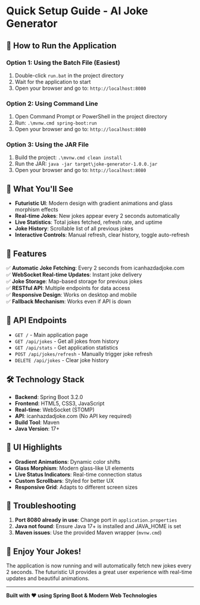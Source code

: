 # Quick Setup Guide - AI Joke Generator

## 🚀 How to Run the Application

### Option 1: Using the Batch File (Easiest)
1. Double-click `run.bat` in the project directory
2. Wait for the application to start
3. Open your browser and go to: `http://localhost:8080`

### Option 2: Using Command Line
1. Open Command Prompt or PowerShell in the project directory
2. Run: `.\mvnw.cmd spring-boot:run`
3. Open your browser and go to: `http://localhost:8080`

### Option 3: Using the JAR File
1. Build the project: `.\mvnw.cmd clean install`
2. Run the JAR: `java -jar target\joke-generator-1.0.0.jar`
3. Open your browser and go to: `http://localhost:8080`

## 🎯 What You'll See

- **Futuristic UI**: Modern design with gradient animations and glass morphism effects
- **Real-time Jokes**: New jokes appear every 2 seconds automatically
- **Live Statistics**: Total jokes fetched, refresh rate, and uptime
- **Joke History**: Scrollable list of all previous jokes
- **Interactive Controls**: Manual refresh, clear history, toggle auto-refresh

## 🔧 Features

✅ **Automatic Joke Fetching**: Every 2 seconds from icanhazdadjoke.com  
✅ **WebSocket Real-time Updates**: Instant joke delivery  
✅ **Joke Storage**: Map-based storage for previous jokes  
✅ **RESTful API**: Multiple endpoints for data access  
✅ **Responsive Design**: Works on desktop and mobile  
✅ **Fallback Mechanism**: Works even if API is down  

## 📱 API Endpoints

- `GET /` - Main application page
- `GET /api/jokes` - Get all jokes from history
- `GET /api/stats` - Get application statistics
- `POST /api/jokes/refresh` - Manually trigger joke refresh
- `DELETE /api/jokes` - Clear joke history

## 🛠️ Technology Stack

- **Backend**: Spring Boot 3.2.0
- **Frontend**: HTML5, CSS3, JavaScript
- **Real-time**: WebSocket (STOMP)
- **API**: icanhazdadjoke.com (No API key required)
- **Build Tool**: Maven
- **Java Version**: 17+

## 🎨 UI Highlights

- **Gradient Animations**: Dynamic color shifts
- **Glass Morphism**: Modern glass-like UI elements
- **Live Status Indicators**: Real-time connection status
- **Custom Scrollbars**: Styled for better UX
- **Responsive Grid**: Adapts to different screen sizes

## 🚨 Troubleshooting

1. **Port 8080 already in use**: Change port in `application.properties`
2. **Java not found**: Ensure Java 17+ is installed and JAVA_HOME is set
3. **Maven issues**: Use the provided Maven wrapper (`mvnw.cmd`)

## 🎉 Enjoy Your Jokes!

The application is now running and will automatically fetch new jokes every 2 seconds. The futuristic UI provides a great user experience with real-time updates and beautiful animations.

---

**Built with ❤️ using Spring Boot & Modern Web Technologies**
